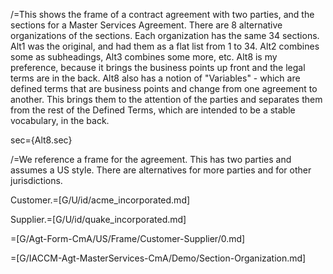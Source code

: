/=This shows the frame of a contract agreement with two parties, and the sections for a Master Services Agreement.  There are 8 alternative organizations of the sections.  Each organization has the same 34 sections.  Alt1 was the original, and had them as a flat list from 1 to 34.  Alt2 combines some as subheadings, Alt3 combines some more, etc.  Alt8 is my preference, because it brings the business points up front and the legal terms are in the back.  Alt8 also has a notion of "Variables" - which are defined terms that are business points and change from one agreement to another.  This brings them to the attention of the parties and separates them from the rest of the Defined Terms, which are intended to be a stable vocabulary, in the back.
  
sec={Alt8.sec}

/=We reference a frame for the agreement.  This has two parties and assumes a US style.  There are alternatives for more parties and for other jurisdictions.

Customer.=[G/U/id/acme_incorporated.md]

Supplier.=[G/U/id/quake_incorporated.md]

=[G/Agt-Form-CmA/US/Frame/Customer-Supplier/0.md]

=[G/IACCM-Agt-MasterServices-CmA/Demo/Section-Organization.md]